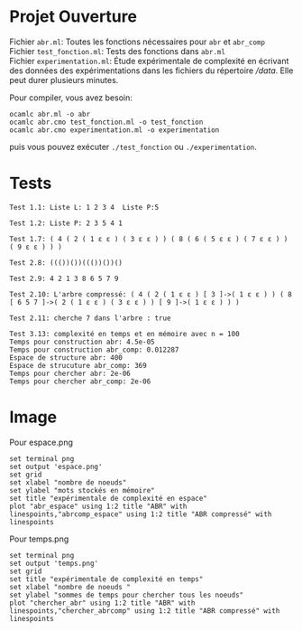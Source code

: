 # Projet Ouverture

Fichier `abr.ml`: Toutes les fonctions nécessaires pour `abr` et `abr_comp`  
Fichier `test_fonction.ml`: Tests des fonctions dans `abr.ml`  
Fichier `experimentation.ml`: Étude expérimentale de complexité en écrivant des données des expérimentations dans les fichiers du répertoire */data*. Elle peut durer plusieurs minutes.

Pour compiler, vous avez besoin:
```
ocamlc abr.ml -o abr
ocamlc abr.cmo test_fonction.ml -o test_fonction
ocamlc abr.cmo experimentation.ml -o experimentation
```
puis vous pouvez exécuter `./test_fonction` ou `./experimentation`.

# Tests

```
Test 1.1: Liste L: 1 2 3 4  Liste P:5 

Test 1.2: Liste P: 2 3 5 4 1 

Test 1.7: ( 4 ( 2 ( 1 ε ε ) ( 3 ε ε ) ) ( 8 ( 6 ( 5 ε ε ) ( 7 ε ε ) ) ( 9 ε ε ) ) ) 

Test 2.8: ((())())((())())()

Test 2.9: 4 2 1 3 8 6 5 7 9 

Test 2.10: L'arbre compressé: ( 4 ( 2 ( 1 ε ε ) [ 3 ]->( 1 ε ε ) ) ( 8 [ 6 5 7 ]->( 2 ( 1 ε ε ) ( 3 ε ε ) ) [ 9 ]->( 1 ε ε ) ) ) 

Test 2.11: cherche 7 dans l'arbre : true

Test 3.13: complexité en temps et en mémoire avec n = 100
Temps pour construction abr: 4.5e-05
Temps pour construction abr_comp: 0.012287
Espace de structure abr: 400
Espace de strucuture abr_comp: 369
Temps pour chercher abr: 2e-06
Temps pour chercher abr_comp: 2e-06

```
# Image

Pour espace.png
```
set terminal png
set output 'espace.png'
set grid
set xlabel "nombre de noeuds"
set ylabel "mots stockés en mémoire"
set title "expérimentale de complexité en espace"
plot "abr_espace" using 1:2 title "ABR" with linespoints,"abrcomp_espace" using 1:2 title "ABR compressé" with linespoints

```
Pour temps.png
```
set terminal png
set output 'temps.png'
set grid
set title "expérimentale de complexité en temps"
set xlabel "nombre de noeuds "
set ylabel "sommes de temps pour chercher tous les noeuds"
plot "chercher_abr" using 1:2 title "ABR" with linespoints,"chercher_abrcomp" using 1:2 title "ABR compressé" with linespoints

```
